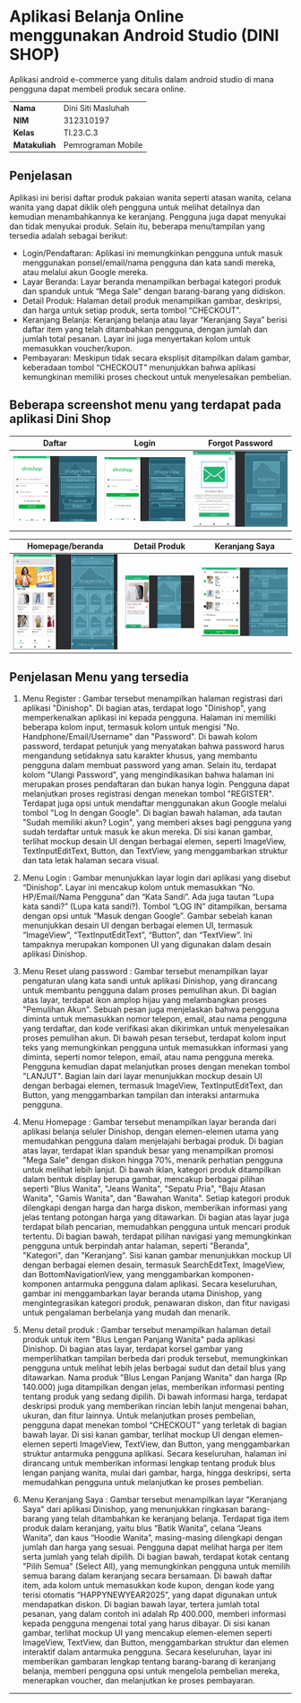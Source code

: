 # Aplikasi Belanja Online menggunakan Android Studio (DINI SHOP)
Aplikasi android e-commerce yang ditulis dalam android studio di mana pengguna dapat membeli produk secara online. 

|  | |
| ----------- | ----------- |
| <b> Nama     | Dini Siti Masluhah       |
| <b> NIM     | 312310197       |
| <b> Kelas   | TI.23.C.3        |
| <b> Matakuliah   | Pemrograman Mobile        |


## Penjelasan
Aplikasi ini berisi daftar produk pakaian wanita seperti atasan wanita, celana wanita yang dapat diklik oleh pengguna untuk melihat detailnya dan kemudian menambahkannya ke keranjang. Pengguna juga dapat menyukai dan tidak menyukai produk. Selain itu, beberapa menu/tampilan yang tersedia adalah sebagai berikut:
- Login/Pendaftaran: Aplikasi ini memungkinkan pengguna untuk masuk menggunakan ponsel/email/nama pengguna dan kata sandi mereka, atau melalui akun Google mereka.
- Layar Beranda: Layar beranda menampilkan berbagai kategori produk dan spanduk untuk “Mega Sale” dengan barang-barang yang didiskon.
- Detail Produk: Halaman detail produk menampilkan gambar, deskripsi, dan harga untuk setiap produk, serta tombol “CHECKOUT”.
- Keranjang Belanja: Keranjang belanja atau layar “Keranjang Saya” berisi daftar item yang telah ditambahkan pengguna, dengan jumlah dan jumlah total pesanan. Layar ini juga menyertakan kolom untuk memasukkan voucher/kupon.
- Pembayaran: Meskipun tidak secara eksplisit ditampilkan dalam gambar, keberadaan tombol “CHECKOUT” menunjukkan bahwa aplikasi kemungkinan memiliki proses checkout untuk menyelesaikan pembelian.

## Beberapa screenshot menu yang terdapat pada aplikasi Dini Shop

|                 Daftar              |                Login              |        Forgot Password         |
| :---------------------------------: | :-------------------------------: | :------------------------------:|
| ![](img/activity_register.png) | ![](img/activity-login.png) | ![](img/activity-forgot-password.png) |

|           Homepage/beranda          |             Detail Produk              |             Keranjang Saya             |
| :------------------------------: | :----------------------------------------: | :-------------------------------------:|
| ![](img/activity-main.png) | ![](img/activity-product-detail.png) | ![](img/activity-shopping-cart.png) |


## Penjelasan Menu yang tersedia

1. Menu Register : Gambar tersebut menampilkan halaman registrasi dari aplikasi "Dinishop". Di bagian atas, terdapat logo "Dinishop", yang memperkenalkan aplikasi ini kepada pengguna. Halaman ini memiliki beberapa kolom input, termasuk kolom untuk mengisi "No. Handphone/Email/Username" dan "Password". Di bawah kolom password, terdapat petunjuk yang menyatakan bahwa password harus mengandung setidaknya satu karakter khusus, yang membantu pengguna dalam membuat password yang aman. Selain itu, terdapat kolom "Ulangi Password", yang mengindikasikan bahwa halaman ini merupakan proses pendaftaran dan bukan hanya login. Pengguna dapat melanjutkan proses registrasi dengan menekan tombol "REGISTER". Terdapat juga opsi untuk mendaftar menggunakan akun Google melalui tombol "Log In dengan Google". Di bagian bawah halaman, ada tautan "Sudah memiliki akun? Login", yang memberi akses bagi pengguna yang sudah terdaftar untuk masuk ke akun mereka.
Di sisi kanan gambar, terlihat mockup desain UI dengan berbagai elemen, seperti ImageView, TextInputEditText, Button, dan TextView, yang menggambarkan struktur dan tata letak halaman secara visual.

2. Menu Login : Gambar menunjukkan layar login dari aplikasi yang disebut “Dinishop”. Layar ini mencakup kolom untuk memasukkan “No. HP/Email/Nama Pengguna” dan “Kata Sandi”. Ada juga tautan “Lupa kata sandi?” (Lupa kata sandi?). Tombol “LOG IN” ditampilkan, bersama dengan opsi untuk “Masuk dengan Google”.
Gambar sebelah kanan menunjukkan desain UI dengan berbagai elemen UI, termasuk “ImageView”, “TextInputEditText”, “Button”, dan “TextView”. Ini tampaknya merupakan komponen UI yang digunakan dalam desain aplikasi Dinishop.

3.  Menu Reset ulang password : Gambar tersebut menampilkan layar pengaturan ulang kata sandi untuk aplikasi Dinishop, yang dirancang untuk membantu pengguna dalam proses pemulihan akun. Di bagian atas layar, terdapat ikon amplop hijau yang melambangkan proses "Pemulihan Akun". Sebuah pesan juga menjelaskan bahwa pengguna diminta untuk memasukkan nomor telepon, email, atau nama pengguna yang terdaftar, dan kode verifikasi akan dikirimkan untuk menyelesaikan proses pemulihan akun. Di bawah pesan tersebut, terdapat kolom input teks yang memungkinkan pengguna untuk memasukkan informasi yang diminta, seperti nomor telepon, email, atau nama pengguna mereka. Pengguna kemudian dapat melanjutkan proses dengan menekan tombol "LANJUT".
Bagian lain dari layar menunjukkan mockup desain UI dengan berbagai elemen, termasuk ImageView, TextInputEditText, dan Button, yang menggambarkan tampilan dan interaksi antarmuka pengguna.

4. Menu Homepage : Gambar tersebut menampilkan layar beranda dari aplikasi belanja seluler Dinishop, dengan elemen-elemen utama yang memudahkan pengguna dalam menjelajahi berbagai produk. Di bagian atas layar, terdapat iklan spanduk besar yang menampilkan promosi "Mega Sale" dengan diskon hingga 70%, menarik perhatian pengguna untuk melihat lebih lanjut. Di bawah iklan, kategori produk ditampilkan dalam bentuk display berupa gambar, mencakup berbagai pilihan seperti "Blus Wanita", "Jeans Wanita", "Sepatu Pria", "Baju Atasan Wanita", "Gamis Wanita", dan "Bawahan Wanita". Setiap kategori produk dilengkapi dengan harga dan harga diskon, memberikan informasi yang jelas tentang potongan harga yang ditawarkan. Di bagian atas layar juga terdapat bilah pencarian, memudahkan pengguna untuk mencari produk tertentu. Di bagian bawah, terdapat pilihan navigasi yang memungkinkan pengguna untuk berpindah antar halaman, seperti "Beranda", "Kategori", dan "Keranjang". 
Sisi kanan gambar menunjukkan mockup UI dengan berbagai elemen desain, termasuk SearchEditText, ImageView, dan BottomNavigationView, yang menggambarkan komponen-komponen antarmuka pengguna dalam aplikasi. Secara keseluruhan, gambar ini menggambarkan layar beranda utama Dinishop, yang mengintegrasikan kategori produk, penawaran diskon, dan fitur navigasi untuk pengalaman berbelanja yang mudah dan menarik.

5. Menu detail produk : Gambar tersebut menampilkan halaman detail produk untuk item "Blus Lengan Panjang Wanita" pada aplikasi Dinishop. Di bagian atas layar, terdapat korsel gambar yang memperlihatkan tampilan berbeda dari produk tersebut, memungkinkan pengguna untuk melihat lebih jelas berbagai sudut dan detail blus yang ditawarkan. Nama produk "Blus Lengan Panjang Wanita" dan harga (Rp 140.000) juga ditampilkan dengan jelas, memberikan informasi penting tentang produk yang sedang dipilih. Di bawah informasi harga, terdapat deskripsi produk yang memberikan rincian lebih lanjut mengenai bahan, ukuran, dan fitur lainnya. Untuk melanjutkan proses pembelian, pengguna dapat menekan tombol “CHECKOUT” yang terletak di bagian bawah layar.
Di sisi kanan gambar, terlihat mockup UI dengan elemen-elemen seperti ImageView, TextView, dan Button, yang menggambarkan struktur antarmuka pengguna aplikasi. Secara keseluruhan, halaman ini dirancang untuk memberikan informasi lengkap tentang produk blus lengan panjang wanita, mulai dari gambar, harga, hingga deskripsi, serta memudahkan pengguna untuk melanjutkan ke proses pembelian.

6. Menu Keranjang Saya : Gambar tersebut menampilkan layar "Keranjang Saya" dari aplikasi Dinishop, yang menunjukkan ringkasan barang-barang yang telah ditambahkan ke keranjang belanja. Terdapat tiga item produk dalam keranjang, yaitu blus “Batik Wanita”, celana “Jeans Wanita”, dan kaus “Hoodie Wanita”, masing-masing dilengkapi dengan jumlah dan harga yang sesuai. Pengguna dapat melihat harga per item serta jumlah yang telah dipilih. Di bagian bawah, terdapat kotak centang "Pilih Semua" (Select All), yang memungkinkan pengguna untuk memilih semua barang dalam keranjang secara bersamaan. Di bawah daftar item, ada kolom untuk memasukkan kode kupon, dengan kode yang terisi otomatis “HAPPYNEWYEAR2025”, yang dapat digunakan untuk mendapatkan diskon. Di bagian bawah layar, tertera jumlah total pesanan, yang dalam contoh ini adalah Rp 400.000, memberi informasi kepada pengguna mengenai total yang harus dibayar.
Di sisi kanan gambar, terlihat mockup UI yang mencakup elemen-elemen seperti ImageView, TextView, dan Button, menggambarkan struktur dan elemen interaktif dalam antarmuka pengguna. Secara keseluruhan, layar ini memberikan gambaran lengkap tentang barang-barang di keranjang belanja, memberi pengguna opsi untuk mengelola pembelian mereka, menerapkan voucher, dan melanjutkan ke proses pembayaran.

---